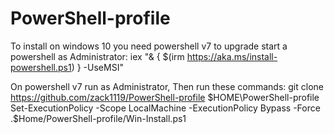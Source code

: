 # PowerShell-profile

To install on windows 10 you need powershell v7 to upgrade start a powershell as Administrator:
iex "& { $(irm https://aka.ms/install-powershell.ps1) } -UseMSI"

On powershell v7 run as Administrator, Then run these commands:
git clone https://github.com/zack1119/PowerShell-profile $HOME\PowerShell-profile
Set-ExecutionPolicy -Scope LocalMachine -ExecutionPolicy Bypass -Force
.$Home/PowerShell-profile/Win-Install.ps1
